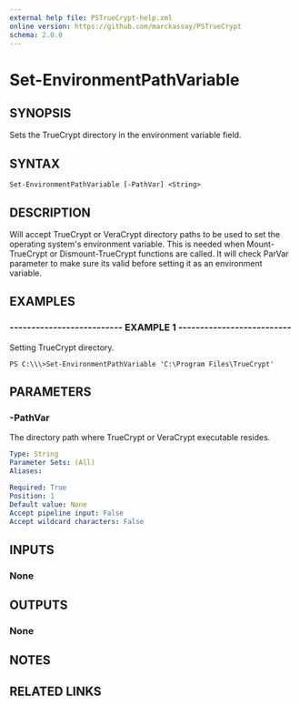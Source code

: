 ```yaml
---
external help file: PSTrueCrypt-help.xml
online version: https://github.com/marckassay/PSTrueCrypt
schema: 2.0.0
---
```


# Set-EnvironmentPathVariable

## SYNOPSIS
Sets the TrueCrypt directory in the environment variable field.

## SYNTAX

```
Set-EnvironmentPathVariable [-PathVar] <String>
```

## DESCRIPTION
Will accept TrueCrypt or VeraCrypt directory paths to be used to set the operating system's environment variable.
This is needed when Mount-TrueCrypt or Dismount-TrueCrypt functions are called. 
It will check ParVar parameter to make sure its valid before setting it as an environment variable.

## EXAMPLES

### -------------------------- EXAMPLE 1 --------------------------
Setting TrueCrypt directory.
```
PS C:\\\>Set-EnvironmentPathVariable 'C:\Program Files\TrueCrypt'
```


## PARAMETERS

### -PathVar
The directory path where TrueCrypt or VeraCrypt executable resides.

```yaml
Type: String
Parameter Sets: (All)
Aliases: 

Required: True
Position: 1
Default value: None
Accept pipeline input: False
Accept wildcard characters: False
```

## INPUTS

### None

## OUTPUTS

### None

## NOTES

## RELATED LINKS

